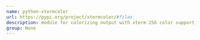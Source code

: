 ```yaml
---
name: python-xtermcolor
url: https://pypi.org/project/xtermcolor/#files
description: module for colorizing output with xterm 256 color support. URL : https://pypi.org/project/xtermcolor/#files Groups : None
group: None
---
```

